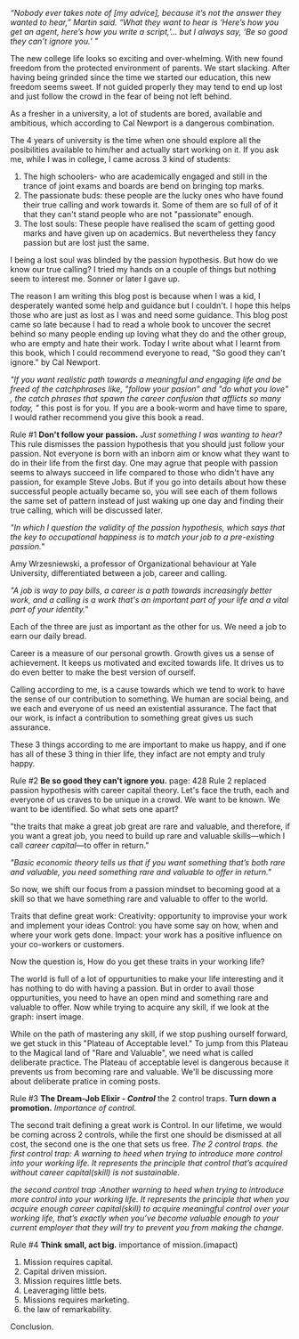 _“Nobody ever takes note of [my advice], because it’s not the answer they wanted to hear,” Martin said. “What they want to hear is ‘Here’s how you get an agent, here’s how you write a script,’… but I always say, ‘Be so good they can’t ignore you.’ ”_

The new college life looks so exciting and over-whelming. With new found freedom from the protected environment of parents. We start slacking. After having being grinded since the time we started our education, this new freedom seems sweet. If not guided properly they may tend to end up lost and just follow the crowd in the fear of being not left behind.

As a fresher in a university, a lot of students are bored, available and ambitious, which according to Cal Newport is a dangerous combination.

The 4 years of university is the time when one should explore all the posibilities available to him/her and actually start working on it. If you ask me, while I was in college, I came across 3 kind of students:
1. The high schoolers- who are academically engaged and still in the trance of joint exams and boards are bend on bringing top marks.
2. The passionate buds: these people are the lucky ones who have found their true calling and work towards it. Some of them are so full of of it that they can't stand people who are not "passionate" enough.
3. The lost souls: These people have realised the scam of getting good marks and have given up on academics. But nevertheless they fancy passion but are lost just the same.

I being a lost soul was blinded by the passion hypothesis. But how do we know our true calling? I tried my hands on a couple of things but nothing seem to interest me. Sonner or later I gave up. 

The reason I am writing this blog post is because when I was a kid, I desperately wanted some help and guidance but I couldn't. I hope this helps those who are just as lost as I was and need some guidance. This blog post came so late because I had to read a whole book to uncover the secret behind so many people ending up loving what they do and the other group, who are empty and hate their work. Today I write about what I learnt from this book, which I could recommend everyone to read, "So good they can't ignore." by Cal Newport. 

_"If you want realistic path towards a meaningful and engaging life and be freed of the catchphrases like, "follow your pasion" and "do what you love" , the catch phrases that spawn the career confusion that afflicts so many today, "_ this post is for you. If you are a book-worm and have time to spare, I would rather recommend you give this book a read.

Rule #1 **Don't follow your passion.**
_Just something I was wanting to hear?_
This rule dismisses the passion hypothesis that you should just follow your passion. Not everyone is born with an inborn aim or know what they want to do in their life from the first day. One may agrue that people with passion seems to always succeed in life compared to those who didn't have any passion, for example Steve Jobs. But if you go into details about how these successful people actually became so, you will see each of them follows the same set of pattern instead of just waking up one day and finding their true calling, which will be discussed later.

_"In which I question the validity of
the passion hypothesis, which says
that the key to occupational
happiness is to match your job to a
pre-existing passion."_

Amy Wrzesniewski, a professor of Organizational behaviour at Yale University, differentiated between a job, career and calling. 

_"A job is way to pay bills, a career is a path towards increasingly  better work, and a calling is a work that's an important part of your life and a vital part of your identity."_

Each of the three are just as important as the other for us. 
We need a job to earn our daily bread.

Career is a measure of our personal growth. Growth gives us a sense of achievement. It keeps us motivated and excited towards life. It drives us to do even better to make the best version of ourself.

Calling according to me, is a cause towards which we tend to work to have the sense of our contribution to something. We human are social being, and we each and everyone of us need an existential assurance. The fact that our work, is infact a contribution to something great gives us such assurance.

These 3 things according to me are important to make us happy, and if one has all of these 3 thing in thier life, they infact are not empty and truly happy. 

Rule #2 **Be so good they can't ignore you.**
page: 428 Rule 2 replaced passion hypothesis with career capital theory.
Let's face the truth, each and everyone of us craves to be unique in a crowd. We want to be known. We want to be identified. So what sets one apart?

"the traits that make a great job great are rare and valuable, and therefore, if you want a great job, you need to build up rare and valuable skills—which I call _career capital_—to offer in return."

_"Basic economic theory tells us that if you want something that’s both rare and valuable, you need something rare and valuable to offer in return."_

So now, we shift our focus from a passion mindset to becoming good at a skill so that we have something rare and valuable to offer to the world. 

Traits that define great work:
Creativity: opportunity to improvise your work and implement your ideas
Control: you have some say on how, when and where your work gets done.
Impact: your work has a positive influence on your co-workers or customers.

Now the question is, How do you get these traits in your working life?

The world is full of a lot of oppurtunities to make your life interesting and it has nothing to do with having a passion. But in order to avail those oppurtunities, you need to have an open mind and something rare and valuable to offer. Now while trying to acquire any skill, if we look at the graph:
insert image.

While on the path of mastering any skill, if we stop pushing ourself forward, we get stuck in this "Plateau of Acceptable level." To jump from this Plateau to the Magical land of "Rare and Valuable", we need what is called deliberate practice. The Plateau of acceptable level is dangerous because it prevents us from becoming rare and valuable. We'll be discussing more about deliberate pratice in coming posts.

Rule #3 **The Dream-Job Elixir - _Control_** the 2 control traps.
**Turn down a promotion.** _Importance of control._

The second trait defining a great work is Control. In our lifetime, we would be coming across 2 controls, while the first one should be dismissed at all cost, the second one is the one that sets us free. 
_The 2 control traps._
_the first control trap: A warning to heed when trying to introduce more control into your working life. It represents the principle that control that’s acquired without career capital(skill) is not sustainable._

_the second control trap :Another warning to heed when trying to introduce more control into your working life. It represents the principle that when you acquire enough career capital(skill) to acquire meaningful control over your working life, that’s exactly when you’ve become valuable enough to your current employer that they will try to prevent you from making the change._

Rule #4 **Think small, act big.** importance of mission.(imapact)
1. Mission requires capital.
2. Capital driven mission.
3. Mission requires little bets.
4. Leaveraging little bets.
5. Missions requires marketing.
6. the law of remarkability.

Conclusion.

